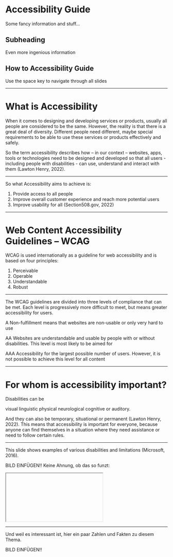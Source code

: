 # Accessibility Guide
Some fancy information and stuff...

## Subheading
Even more ingenious information

## How to Accessibility Guide
Use the space key to navigate through all slides

------

# What is Accessibility

When it comes to designing and developing services or products, usually all people are considered to be the same. However, the reality is that there is a great deal of diversity. Different people need different, maybe special requirements to be able to use these services or products effectively and safely.

So the term accessibility describes how – in our context – websites, apps, tools or technologies need to be designed and developed so that all users - including people with disabilities - can use, understand and interact with them (Lawton Henry, 2022).

------

So what Accessibility aims to achieve is:

1. Provide access to all people
2. Improve overall customer experience and reach more potential users
3. Improve usability for all (Section508.gov, 2022)

------

# Web Content Accessibility Guidelines – WCAG

WCAG is used internationally as a guideline for web accessibility and is based on four principles:
1. Perceivable
2. Operable
3. Understandable
4. Robust

------

The WCAG guidelines are divided into three levels of compliance that can be met. Each level is progressively more difficult to meet, but means greater accessibility for users.

A
Non-fulfillment means that websites are
non-usable or only
very hard to use

AA
Websites are understandable and usable by people with or without disabilities. This level is most likely to be aimed for

AAA
Accessibility for the largest possible number of users. However, it is not possible to achieve this level for all content

---

# For whom is accessibility important?

Disabilities can be

visual
linguistic
physical
neurological
cognitive or
auditory.

And they can also be temporary, situational or permanent (Lawton Henry, 2022). This means that accessibility is important for everyone, because anyone can find themselves in a situation where they need assistance or need to follow certain rules.

------

This slide shows examples of various disabilities and limitations (Microsoft, 2016).

BILD EINFÜGEN!! Keine Ahnung, ob das so funzt:

<section>
  <iframe data-src="https://www.oxfordcc.co.uk/files/inclusive.png" data-preload></iframe>
</section>

------

Und weil es interessant ist, hier ein paar Zahlen und Fakten zu diesem Thema.

BILD EINFÜGEN!!

